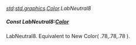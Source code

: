 _[std](../../modules/std/std-module.md):[std.graphics](../../modules/std/std-graphics.md).[Color](../../modules/std/std-graphics-color.md).LabNeutral8_
##### Const LabNeutral8:[Color](../../modules/std/std-graphics-color.md)
LabNeutral8. Equivalent to New Color( .78,.78,.78 ).
